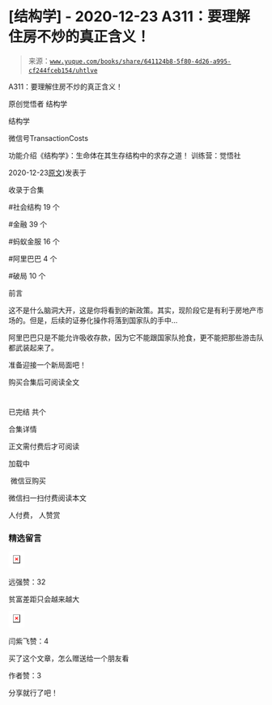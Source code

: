 # [结构学] - 2020-12-23 A311：要理解住房不炒的真正含义！

> 来源：[`www.yuque.com/books/share/641124b8-5f80-4d26-a995-cf244fceb154/uhtlve`](https://www.yuque.com/books/share/641124b8-5f80-4d26-a995-cf244fceb154/uhtlve)



A311：要理解住房不炒的真正含义！ 

原创觉悟者 结构学 

结构学 

微信号TransactionCosts 

功能介绍《结构学》：生命体在其生存结构中的求存之道！ 训练营：觉悟社 

2020-12-23[原文](https://mp.weixin.qq.com/s?__biz=MzIzMDYwOTM0Mg==&mid=2247484959&idx=1&sn=090583ec50bfd9febec1de463c2672f6&chksm=e8b19ecedfc617d8629080f6745c8de013cfe875de26eef6767b2d5c10782650223ed15f807b#rd))发表于 

收录于合集 

#社会结构 19 个 

#金融 39 个 

#蚂蚁金服 16 个 

#阿里巴巴 4 个 

#破局 10 个 

前言 

这不是什么脑洞大开，这是你将看到的新政策。其实，现阶段它是有利于房地产市场的。但是，后续的证券化操作将落到国家队的手中… 

阿里巴巴只是不能允许吸收存款，因为它不能跟国家队抢食，更不能把那些游击队都武装起来了。 

准备迎接一个新局面吧！ 

购买合集后可阅读全文 

# 

已完结 共个 

合集详情 

正文需付费后才可阅读 

加载中 

 微信豆购买 

微信扫一扫付费阅读本文 

人付费， 人赞赏 

### 精选留言 

![](img/1987c2e59ea45257f853a5584a81d1a0.png)  

远强赞：32 

贫富差距只会越来越大 

![](img/9b43e048760b1854910d76518b6b8482.png)  

闫紫飞赞：4 

买了这个文章，怎么赠送给一个朋友看 

作者赞：3 

分享就行了吧！